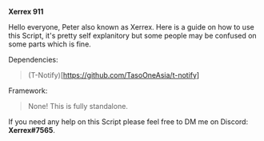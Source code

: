 **__Xerrex 911__**

Hello everyone, Peter also known as Xerrex. 
Here is a guide on how to use this Script, it's pretty self explanitory but some people may be confused on some parts which is fine.

Dependencies:
> (T-Notify)[https://github.com/TasoOneAsia/t-notify]

Framework:
> None! This is fully standalone.

If you need any help on this Script please feel free to DM me on Discord: **Xerrex#7565**.